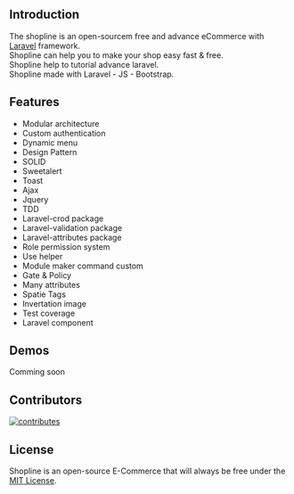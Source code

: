 ## Introduction
The shopline is an open-sourcem free and advance eCommerce with [Laravel](https://github.com/laravel/laravel) framework. <br>
Shopline can help you to make your shop easy fast & free. <br>
Shopline help to tutorial advance laravel. <br>
Shopline made with Laravel - JS - Bootstrap.

## Features
* Modular architecture
* Custom authentication
* Dynamic menu
* Design Pattern
* SOLID
* Sweetalert
* Toast
* Ajax
* Jquery
* TDD
* Laravel-crod package
* Laravel-validation package
* Laravel-attributes package
* Role permission system
* Use helper
* Module maker command custom
* Gate & Policy
* Many attributes
* Spatie Tags
* Invertation image
* Test coverage
* Laravel component

## Demos
Comming soon

## Contributors
<a href="https://github.com/milwad-dev/shopline/graphs/contributors">
    <img src="https://opencollective.com/shopline/contributors.svg?width=890&button=false" alt="contributes">
</a>

## License
Shopline is an open-source E-Commerce that will always be free under the [MIT License](https://github.com/bagisto/bagisto/blob/master/LICENSE).
